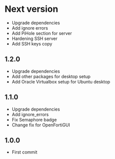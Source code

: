 # Next version
+ Upgrade dependencies
+ Add ignore errors
+ Add PiHole section for server
+ Hardening SSH server
+ Add SSH keys copy

## 1.2.0
+ Upgrade dependencies
+ Add other packages for desktop setup
+ Add Oracle Virtualbox setup for Ubuntu desktop

## 1.1.0
+ Upgrade dependencies
+ Add ignore_errors
+ Fix Semaphore badge
+ Change fix for OpenFortiGUI

## 1.0.0
+ First commit
